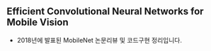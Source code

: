 ## Efficient Convolutional Neural Networks for Mobile Vision  
- 2018년에 발표된 MobileNet 논문리뷰 및 코드구현 정리입니다.
